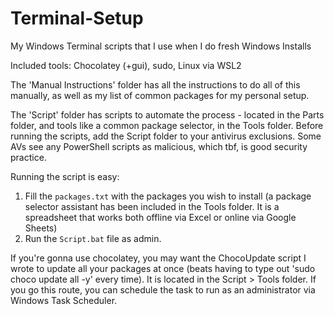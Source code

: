 # Terminal-Setup
My Windows Terminal scripts that I use when I do fresh Windows Installs

Included tools: Chocolatey (+gui), sudo, Linux via WSL2

The 'Manual Instructions' folder has all the instructions to do all of this manually, as well as my list of common packages for my personal setup.

The 'Script' folder has scripts to automate the process - located in the Parts folder, and tools like a common package selector, in the Tools folder.
Before running the scripts, add the Script folder to your antivirus exclusions. Some AVs see any PowerShell scripts as malicious, which tbf, is good security practice.

Running the script is easy:
1) Fill the `packages.txt` with the packages you wish to install (a package selector assistant has been included in the Tools folder. It is a spreadsheet that works both offline via Excel or online via Google Sheets)
2) Run the `Script.bat` file as admin.


If you're gonna use chocolatey, you may want the ChocoUpdate script I wrote to update all your packages at once (beats having to type out 'sudo choco update all -y' every time).
It is located in the Script > Tools folder.
If you go this route, you can schedule the task to run as an administrator via Windows Task Scheduler.
